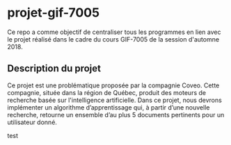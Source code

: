 # projet-gif-7005
Ce repo a comme objectif de centraliser tous les programmes en lien avec le projet réalisé dans le cadre du cours GIF-7005 de la session d'automne 2018.

## Description du projet
Ce projet est une problématique proposée par la compagnie Coveo. Cette compagnie, située dans la région de Québec, produit des moteurs de recherche basée sur l'intelligence artificielle. Dans ce projet, nous devrons implémenter un algorithme d’apprentissage qui, à partir d’une nouvelle recherche, retourne un ensemble d’au plus 5 documents pertinents pour un utilisateur donné.

test